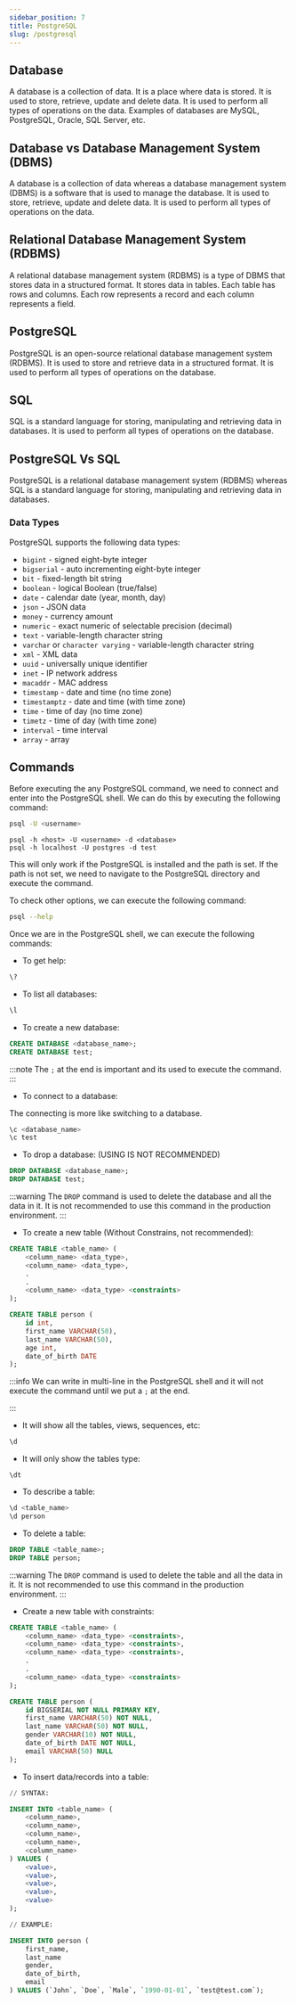 ```yaml
---
sidebar_position: 7
title: PostgreSQL
slug: /postgresql
---
```


## Database

A database is a collection of data. It is a place where data is stored. It is used to store, retrieve, update and delete data. It is used to perform all types of operations on the data. Examples of databases are MySQL, PostgreSQL, Oracle, SQL Server, etc.

## Database vs Database Management System (DBMS)

A database is a collection of data whereas a database management system (DBMS) is a software that is used to manage the database. It is used to store, retrieve, update and delete data. It is used to perform all types of operations on the data.

## Relational Database Management System (RDBMS)

A relational database management system (RDBMS) is a type of DBMS that stores data in a structured format. It stores data in tables. Each table has rows and columns. Each row represents a record and each column represents a field.

## PostgreSQL

PostgreSQL is an open-source relational database management system (RDBMS). It is used to store and retrieve data in a structured format. It is used to perform all types of operations on the database.

## SQL

SQL is a standard language for storing, manipulating and retrieving data in databases. It is used to perform all types of operations on the database.

## PostgreSQL Vs SQL

PostgreSQL is a relational database management system (RDBMS) whereas SQL is a standard language for storing, manipulating and retrieving data in databases.


### Data Types

PostgreSQL supports the following data types:

- `bigint` - signed eight-byte integer
- `bigserial` - auto incrementing eight-byte integer
- `bit` - fixed-length bit string
- `boolean` - logical Boolean (true/false)
- `date` - calendar date (year, month, day)
- `json` - JSON data
- `money` - currency amount
- `numeric` - exact numeric of selectable precision (decimal)
- `text` - variable-length character string
- `varchar` or `character varying` - variable-length character string
- `xml` - XML data
- `uuid` - universally unique identifier
- `inet` - IP network address
- `macaddr` - MAC address
- `timestamp` - date and time (no time zone)
- `timestamptz` - date and time (with time zone)
- `time` - time of day (no time zone)
- `timetz` - time of day (with time zone)
- `interval` - time interval
- `array` - array

## Commands

Before executing the any PostgreSQL command, we need to connect and enter into the PostgreSQL shell. We can do this by executing the following command:

```bash
psql -U <username>
```

```
psql -h <host> -U <username> -d <database>
psql -h localhost -U postgres -d test
```

This will only work if the PostgreSQL is installed and the path is set. If the path is not set, we need to navigate to the PostgreSQL directory and execute the command.

To check other options, we can execute the following command:

```bash
psql --help
```

Once we are in the PostgreSQL shell, we can execute the following commands:

- To get help:

```sql
\?
```

- To list all databases:

```sql
\l
```

- To create a new database:

```sql
CREATE DATABASE <database_name>;
CREATE DATABASE test;
```

:::note
The `;` at the end is important and its used to execute the command.
:::

- To connect to a database:

The connecting is more like switching to a database.

```sql
\c <database_name>
\c test
``` 

- To drop a database: (USING IS NOT RECOMMENDED)

```sql
DROP DATABASE <database_name>;
DROP DATABASE test;
```

:::warning
The `DROP` command is used to delete the database and all the data in it. It is not recommended to use this command in the production environment.
::: 

- To create a new table (Without Constrains, not recommended):

```sql
CREATE TABLE <table_name> (
    <column_name> <data_type>,
    <column_name> <data_type>,
    .
    .
    <column_name> <data_type> <constraints>
);

CREATE TABLE person (
    id int,
    first_name VARCHAR(50),
    last_name VARCHAR(50),
    age int,
    date_of_birth DATE
);
```

:::info
We can write in multi-line in the PostgreSQL shell and it will not execute the command until we put a `;` at the end.

:::

- It will show all the tables, views, sequences, etc:

```sql
\d
```

- It will only show the tables type:

```
\dt
```

- To describe a table:

```sql
\d <table_name>
\d person
```

- To delete a table:

```sql
DROP TABLE <table_name>;
DROP TABLE person;
```

:::warning
The `DROP` command is used to delete the table and all the data in it. It is not recommended to use this command in the production environment.
:::

- Create a new table with constraints:

```sql
CREATE TABLE <table_name> (
    <column_name> <data_type> <constraints>,
    <column_name> <data_type> <constraints>,
    <column_name> <data_type> <constraints>,
    .
    .
    <column_name> <data_type> <constraints>
);

CREATE TABLE person (
    id BIGSERIAL NOT NULL PRIMARY KEY,
    first_name VARCHAR(50) NOT NULL,
    last_name VARCHAR(50) NOT NULL,
    gender VARCHAR(10) NOT NULL,
    date_of_birth DATE NOT NULL,
    email VARCHAR(50) NULL
);
```

- To insert data/records into a table:

```sql
// SYNTAX:

INSERT INTO <table_name> (
    <column_name>,
    <column_name>,
    <column_name>,
    <column_name>,
    <column_name>
) VALUES (
    <value>,
    <value>,
    <value>,
    <value>,
    <value>
);

// EXAMPLE:

INSERT INTO person (
    first_name,
    last_name
    gender,
    date_of_birth,
    email
) VALUES (`John`, `Doe`, `Male`, `1990-01-01`, `test@test.com`);
```

